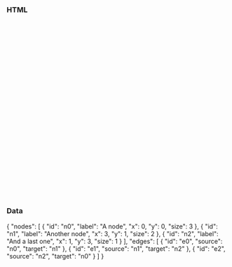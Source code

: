### HTML
<!DOCTYPE html>
<html>
<head>
<style type="text/css">
  #container {
    max-width: 400px;
    height: 400px;
    margin: auto;
  }
</style>
</head>
<body>
<div id="container"></div>
<script src="sigma.min.js"></script>
<script src="sigma.parsers.json.min.js"></script>
<script>
  sigma.parsers.json('data.json', {
    container: 'container',
    settings: {
      defaultNodeColor: '#ec5148'
    }
  });
</script>
</body>
</html>

### Data
{
  "nodes": [
    {
      "id": "n0",
      "label": "A node",
      "x": 0,
      "y": 0,
      "size": 3
    },
    {
      "id": "n1",
      "label": "Another node",
      "x": 3,
      "y": 1,
      "size": 2
    },
    {
      "id": "n2",
      "label": "And a last one",
      "x": 1,
      "y": 3,
      "size": 1
    }
  ],
  "edges": [
    {
      "id": "e0",
      "source": "n0",
      "target": "n1"
    },
    {
      "id": "e1",
      "source": "n1",
      "target": "n2"
    },
    {
      "id": "e2",
      "source": "n2",
      "target": "n0"
    }
  ]
}
